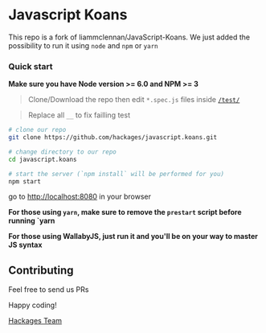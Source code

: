 # Javascript Koans 

This repo is a fork of liammclennan/JavaScript-Koans.
We just added the possibility to run it using `node` and `npm` or `yarn`

### Quick start
**Make sure you have Node version >= 6.0 and NPM >= 3**
> Clone/Download the repo then edit `*.spec.js` files inside [`/test/`](/test/)

> Replace all `__` to fix failling test

```bash
# clone our repo
git clone https://github.com/hackages/javascript.koans.git

# change directory to our repo
cd javascript.koans

# start the server (`npm install` will be performed for you)
npm start

```
go to [http://localhost:8080](http://localhost:8080) in your browser

**For those using `yarn`, make sure to remove the `prestart` script before running `yarn**

**For those using **WallabyJS**, just run it and you'll be on your way to master JS syntax**


## Contributing

Feel free to send us PRs

Happy coding!

[Hackages Team](http://hackages.io)
